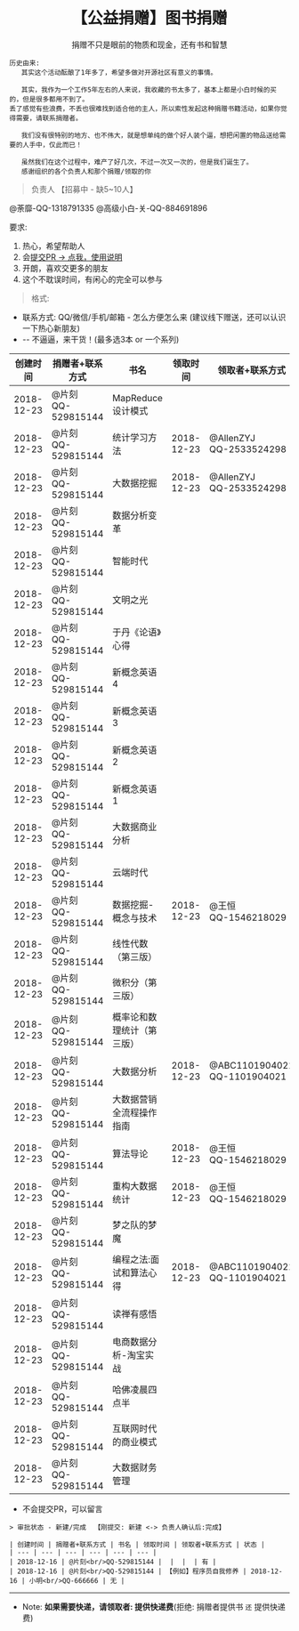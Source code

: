 # <center>【公益捐赠】图书捐赠<center>
<center>捐赠不只是眼前的物质和现金，还有书和智慧</center>

```
历史由来:
   其实这个活动酝酿了1年多了，希望多做对开源社区有意义的事情。

   其实，我作为一个工作5年左右的人来说，我收藏的书太多了，基本上都是小白时候的买的，但是很多都用不到了。
丢了感觉有些浪费，不丢也很难找到适合他的主人，所以索性发起这种捐赠书籍活动，如果你觉得需要，请联系捐赠者。

   我们没有很特别的地方、也不伟大，就是想单纯的做个好人装个逼，想把闲置的物品送给需要的人手中，仅此而已！

   虽然我们在这个过程中，难产了好几次，不过一次又一次的，但是我们诞生了。
   感谢组织的各个负责人和那个捐赠/领取的你
```

> 负责人 【招募中 - 缺5~10人】

@荼靡-QQ-1318791335
@高级小白-关-QQ-884691896

要求:

1. 热心，希望帮助人
2. 会[提交PR -> 点我，使用说明](https://github.com/apachecn/kaggle/blob/dev/docs/GitHub/README.md)
3. 开朗，喜欢交更多的朋友
4. 这个不耽误时间，有闲心的完全可以参与

> 格式:

* 联系方式: QQ/微信/手机/邮箱 - 怎么方便怎么来 (建议线下赠送，还可以认识一下热心新朋友)
* -- 不逼逼，来干货！(最多选3本 or 一个系列)

| 创建时间 | 捐赠者+联系方式 | 书名 | 领取时间 | 领取者+联系方式 | 状态 |
| --- | --- | --- | --- | --- | --- |
| 2018-12-23 | @片刻<br/>QQ-529815144 | MapReduce设计模式 |  |  | 有 |
| 2018-12-23 | @片刻<br/>QQ-529815144 | 统计学习方法 | 2018-12-23 | @AllenZYJ<br/>QQ-2533524298 | 无 |
| 2018-12-23 | @片刻<br/>QQ-529815144 | 大数据挖掘 | 2018-12-23 | @AllenZYJ<br/>QQ-2533524298 | 无 |
| 2018-12-23 | @片刻<br/>QQ-529815144 | 数据分析变革 |  |  | 有 |
| 2018-12-23 | @片刻<br/>QQ-529815144 | 智能时代 |  |  | 有 |
| 2018-12-23 | @片刻<br/>QQ-529815144 | 文明之光 |  |  | 有 |
| 2018-12-23 | @片刻<br/>QQ-529815144 | 于丹《论语》心得 |  |  | 有 |
| 2018-12-23 | @片刻<br/>QQ-529815144 | 新概念英语 4 |  |  | 有 |
| 2018-12-23 | @片刻<br/>QQ-529815144 | 新概念英语 3 |  |  | 有 |
| 2018-12-23 | @片刻<br/>QQ-529815144 | 新概念英语 2 |  |  | 有 |
| 2018-12-23 | @片刻<br/>QQ-529815144 | 新概念英语 1 |  |  | 有 |
| 2018-12-23 | @片刻<br/>QQ-529815144 | 大数据商业分析 |  |  | 有 |
| 2018-12-23 | @片刻<br/>QQ-529815144 | 云端时代 |  |  | 有 |
| 2018-12-23 | @片刻<br/>QQ-529815144 | 数据挖掘-概念与技术 | 2018-12-23 | @王恒<br/>QQ-1546218029 | 无 |
| 2018-12-23 | @片刻<br/>QQ-529815144 | 线性代数（第三版） |  |  | 有 |
| 2018-12-23 | @片刻<br/>QQ-529815144 | 微积分（第三版） |  |  | 有 |
| 2018-12-23 | @片刻<br/>QQ-529815144 | 概率论和数理统计（第三版） |  |  | 有 |
| 2018-12-23 | @片刻<br/>QQ-529815144 | 大数据分析 | 2018-12-23 | @ABC1101904021<br/>QQ-1101904021 | 无 |
| 2018-12-23 | @片刻<br/>QQ-529815144 | 大数据营销全流程操作指南 |  |  | 有 |
| 2018-12-23 | @片刻<br/>QQ-529815144 | 算法导论 | 2018-12-23 | @王恒<br/>QQ-1546218029 | 无 |
| 2018-12-23 | @片刻<br/>QQ-529815144 | 重构大数据统计 | 2018-12-23 | @王恒<br/>QQ-1546218029 | 无 |
| 2018-12-23 | @片刻<br/>QQ-529815144 | 梦之队的梦魔 |  |  | 有 |
| 2018-12-23 | @片刻<br/>QQ-529815144 | 编程之法:面试和算法心得 | 2018-12-23 | @ABC1101904021<br/>QQ-1101904021 | 无 |
| 2018-12-23 | @片刻<br/>QQ-529815144 | 读禅有感悟 |  |  | 有 |
| 2018-12-23 | @片刻<br/>QQ-529815144 | 电商数据分析-淘宝实战 |  |  | 有 |
| 2018-12-23 | @片刻<br/>QQ-529815144 | 哈佛凌晨四点半 |  |  | 有 |
| 2018-12-23 | @片刻<br/>QQ-529815144 | 互联网时代的商业模式 |  |  | 有 |
| 2018-12-23 | @片刻<br/>QQ-529815144 | 大数据财务管理 |  |  | 有 |

* 不会提交PR，可以留言

```
> 审批状态 - 新建/完成  【刚提交: 新建 <-> 负责人确认后:完成】

| 创建时间 | 捐赠者+联系方式 | 书名 | 领取时间 | 领取者+联系方式 | 状态 |
| --- | --- | --- | --- | --- | --- |
| 2018-12-16 | @片刻<br/>QQ-529815144 |  |  |  | 有 |
| 2018-12-16 | @片刻<br/>QQ-529815144 | 【例如】程序员自我修养 | 2018-12-16 | 小明<br/>QQ-666666 | 无 |

```

---

* Note: **如果需要快递，请领取者: 提供快递费**(拒绝: 捐赠者提供书 `还` 提供快递费)
